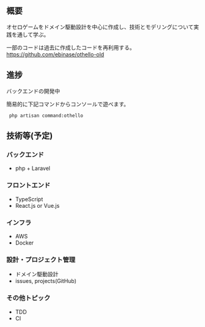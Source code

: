 ## 概要
オセロゲームをドメイン駆動設計を中心に作成し、技術とモデリングについて実践を通して学ぶ。

一部のコードは過去に作成したコードを再利用する。
https://github.com/ebinase/othello-old

## 進捗
バックエンドの開発中

簡易的に下記コマンドからコンソールで遊べます。

`` php artisan command:othello``

## 技術等(予定)
### バックエンド
* php + Laravel

### フロントエンド
* TypeScript
* React.js or Vue.js

### インフラ
* AWS
* Docker

### 設計・プロジェクト管理
* ドメイン駆動設計
* issues, projects(GitHub)

### その他トピック
* TDD
* CI
